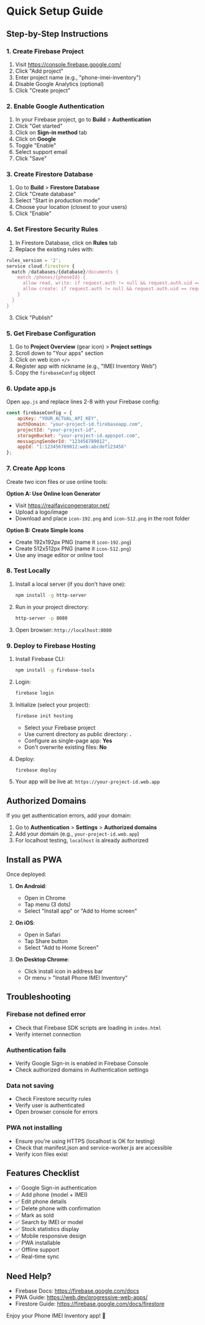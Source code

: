 # Quick Setup Guide

## Step-by-Step Instructions

### 1. Create Firebase Project

1. Visit https://console.firebase.google.com/
2. Click "Add project"
3. Enter project name (e.g., "phone-imei-inventory")
4. Disable Google Analytics (optional)
5. Click "Create project"

### 2. Enable Google Authentication

1. In your Firebase project, go to **Build** > **Authentication**
2. Click "Get started"
3. Click on **Sign-in method** tab
4. Click on **Google**
5. Toggle "Enable"
6. Select support email
7. Click "Save"

### 3. Create Firestore Database

1. Go to **Build** > **Firestore Database**
2. Click "Create database"
3. Select "Start in production mode"
4. Choose your location (closest to your users)
5. Click "Enable"

### 4. Set Firestore Security Rules

1. In Firestore Database, click on **Rules** tab
2. Replace the existing rules with:

```javascript
rules_version = '2';
service cloud.firestore {
  match /databases/{database}/documents {
    match /phones/{phoneId} {
      allow read, write: if request.auth != null && request.auth.uid == resource.data.userId;
      allow create: if request.auth != null && request.auth.uid == request.resource.data.userId;
    }
  }
}
```

3. Click "Publish"

### 5. Get Firebase Configuration

1. Go to **Project Overview** (gear icon) > **Project settings**
2. Scroll down to "Your apps" section
3. Click on web icon `</>`
4. Register app with nickname (e.g., "IMEI Inventory Web")
5. Copy the `firebaseConfig` object

### 6. Update app.js

Open `app.js` and replace lines 2-8 with your Firebase config:

```javascript
const firebaseConfig = {
    apiKey: "YOUR_ACTUAL_API_KEY",
    authDomain: "your-project-id.firebaseapp.com",
    projectId: "your-project-id",
    storageBucket: "your-project-id.appspot.com",
    messagingSenderId: "123456789012",
    appId: "1:123456789012:web:abcdef123456"
};
```

### 7. Create App Icons

Create two icon files or use online tools:

**Option A: Use Online Icon Generator**
- Visit https://realfavicongenerator.net/
- Upload a logo/image
- Download and place `icon-192.png` and `icon-512.png` in the root folder

**Option B: Create Simple Icons**
- Create 192x192px PNG (name it `icon-192.png`)
- Create 512x512px PNG (name it `icon-512.png`)
- Use any image editor or online tool

### 8. Test Locally

1. Install a local server (if you don't have one):
   ```bash
   npm install -g http-server
   ```

2. Run in your project directory:
   ```bash
   http-server -p 8080
   ```

3. Open browser: `http://localhost:8080`

### 9. Deploy to Firebase Hosting

1. Install Firebase CLI:
   ```bash
   npm install -g firebase-tools
   ```

2. Login:
   ```bash
   firebase login
   ```

3. Initialize (select your project):
   ```bash
   firebase init hosting
   ```
   - Select your Firebase project
   - Use current directory as public directory: **.**
   - Configure as single-page app: **Yes**
   - Don't overwrite existing files: **No**

4. Deploy:
   ```bash
   firebase deploy
   ```

5. Your app will be live at: `https://your-project-id.web.app`

## Authorized Domains

If you get authentication errors, add your domain:

1. Go to **Authentication** > **Settings** > **Authorized domains**
2. Add your domain (e.g., `your-project-id.web.app`)
3. For localhost testing, `localhost` is already authorized

## Install as PWA

Once deployed:

1. **On Android**: 
   - Open in Chrome
   - Tap menu (3 dots)
   - Select "Install app" or "Add to Home screen"

2. **On iOS**: 
   - Open in Safari
   - Tap Share button
   - Select "Add to Home Screen"

3. **On Desktop Chrome**:
   - Click install icon in address bar
   - Or menu > "Install Phone IMEI Inventory"

## Troubleshooting

### Firebase not defined error
- Check that Firebase SDK scripts are loading in `index.html`
- Verify internet connection

### Authentication fails
- Verify Google Sign-in is enabled in Firebase Console
- Check authorized domains in Authentication settings

### Data not saving
- Check Firestore security rules
- Verify user is authenticated
- Open browser console for errors

### PWA not installing
- Ensure you're using HTTPS (localhost is OK for testing)
- Check that manifest.json and service-worker.js are accessible
- Verify icon files exist

## Features Checklist

- ✅ Google Sign-in authentication
- ✅ Add phone (model + IMEI)
- ✅ Edit phone details
- ✅ Delete phone with confirmation
- ✅ Mark as sold
- ✅ Search by IMEI or model
- ✅ Stock statistics display
- ✅ Mobile responsive design
- ✅ PWA installable
- ✅ Offline support
- ✅ Real-time sync

## Need Help?

- Firebase Docs: https://firebase.google.com/docs
- PWA Guide: https://web.dev/progressive-web-apps/
- Firestore Guide: https://firebase.google.com/docs/firestore

Enjoy your Phone IMEI Inventory app! 📱



